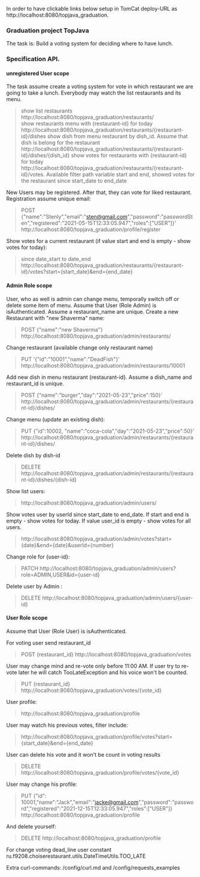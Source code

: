 In order to have clickable links below setup in TomCat deploy-URL as http://localhost:8080/topjava_graduation.

### Graduation project TopJava

The task is:
Build a voting system for deciding where to have lunch.

### Specification API.

#### unregistered User scope

The task assume create a voting system for vote in which restaurant we are going to take a lunch. Everybody may watch
the list restaurants and its menu.
> show list restaurants http://localhost:8080/topjava_graduation/restaurants/ <br>
> show restaurants menu with {restaurant-id} for today http://localhost:8080/topjava_graduation/restaurants/{restaurant-id}/dishes
> show dish from menu restaurant by dish_id. Assume that dish is belong for the restaurant http://localhost:8080/topjava_graduation/restaurants/{restaurant-id}/dishes/{dish_id}
> show votes for restaurants with {restaurant-id} for today http://localhost:8080/topjava_graduation/restaurants/{restaurant-id}/votes. Available filter path variable start and end, showed votes for the restaurant since start_date to end_date


New Users may be registered. After that, they can vote for liked restaurant. Registration assume unique email:
> POST {"name":"Stenly","email":"sten@gmail.com","password":"passwordSten","registered":"2021-05-15T12:33:05.947","roles":["USER"]}' http://localhost:8080/topjava_graduation/profile/register

Show votes for a current restaurant (if value start and end is empty - show votes for today):
> since date_start to date_end http://localhost:8080/topjava_graduation/restaurants/{restaurant-id}/votes?start={start_date}&end={end_date}

#### Admin Role scope

User, who as well is admin can change menu, temporally switch off or delete some item of menu. Assume that User (Role
Admin) is isAuthenticated. Assume a restaurant_name are unique. Create a new Restaurant with "new Shaverma" name:
> POST {"name":"new Shaverma"}  http://localhost:8080/topjava_graduation/admin/restaurants/

Change restaurant (available change only restaurant name)
> PUT '{"id":"10001","name":"DeadFish"}' http://localhost:8080/topjava_graduation/admin/restaurants/10001

Add new dish in menu restaurant {restaurant-id}. Assume a dish_name and restaurant_id is unique.
> POST {"name":"burger","day":"2021-05-23","price":150}' http://localhost:8080/topjava_graduation/admin/restaurants/{restaurant-id}/dishes/

Change menu (update an existing dish):
> PUT {"id":10002, "name":"coca-cola","day":"2021-05-23","price":50}' http://localhost:8080/topjava_graduation/admin/restaurants/{restaurant-id}/dishes/

Delete dish by dish-id
> DELETE http://localhost:8080/topjava_graduation/admin/restaurants/{restaurant-id}/dishes/{dish-id}

Show list users:
> http://localhost:8080/topjava_graduation/admin/users/

Show votes user by userId since start_date to end_date. If start and end is empty - show votes for today. If value
user_id is empty - show votes for all users.
> http://localhost:8080/topjava_graduation/admin/votes?start={date}&end={date}&userId={number}

Change role for {user-id}:
> PATCH http://localhost:8080/topjava_graduation/admin/users?role=ADMIN,USER&id={user-id}

Delete user by Admin :
> DELETE http://localhost:8080/topjava_graduation/admin/users/{user-id}

#### User Role scope

Assume that User (Role User) is isAuthenticated.

For voting user send restaurant_id
> POST {restaurant_id} http://localhost:8080/topjava_graduation/votes

User may change mind and re-vote only before 11:00 AM. If user try to re-vote later he will catch TooLateException and
his voice won't be counted.
> PUT {restaurant_id} http://localhost:8080/topjava_graduation/votes/{vote_id}

User profile:
> http://localhost:8080/topjava_graduation/profile

User may watch his previous votes, filter include:
> http://localhost:8080/topjava_graduation/profile/votes?start={start_date}&end={end_date}

User can delete his vote and it won't be count in voting results
> DELETE http://localhost:8080/topjava_graduation/profile/votes/{vote_id}

User may change his profile:
> PUT {"id": 10001,"name":"Jack","email":"jacke@gmail.com","password":"password","registered":"2021-12-15T12:33:05.947","roles":["USER"]} http://localhost:8080/topjava_graduation/profile

And delete yourself:
> DELETE http://localhost:8080/topjava_graduation/profile

For change voting dead_line user constant ru.f9208.choiserestaurant.utils.DateTimeUtils.TOO_LATE

Extra curl-commands: /config/curl.md and /config/requests_examples